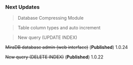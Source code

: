 ### Next Updates

>  Database Compressing Module

> Table column types and auto increment

> New query (UPDATE INDEX)

~~MiraDB database admin (web interface)~~ (**Published**) 1.0.24

~~New query (DELETE INDEX)~~ (**Published**) 1.0.22